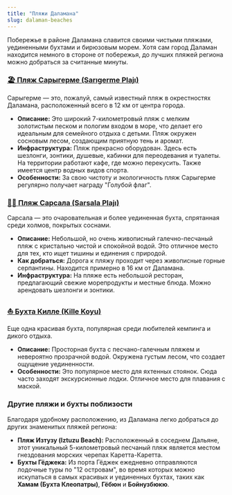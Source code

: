 ```yaml
---
title: "Пляжи Даламана"
slug: dalaman-beaches
---
```


Побережье в районе Даламана славится своими чистыми пляжами, уединенными бухтами и бирюзовым морем. Хотя сам город Даламан находится немного в стороне от побережья, до лучших пляжей региона можно добраться за считанные минуты.

### [🏖️ <u>**Пляж Сарыгерме (Sarıgerme Plajı)**</u>](/dalaman/beach/Sarigerme)

Сарыгерме — это, пожалуй, самый известный пляж в окрестностях Даламана, расположенный всего в 12 км от центра города.

*   **Описание:** Это широкий 7-километровый пляж с мелким золотистым песком и пологим входом в море, что делает его идеальным для семейного отдыха с детьми. Пляж окружен сосновым лесом, создающим приятную тень и аромат.
*   **Инфраструктура:** Пляж прекрасно оборудован. Здесь есть шезлонги, зонтики, душевые, кабинки для переодевания и туалеты. На территории работают кафе, где можно перекусить. Также имеется центр водных видов спорта.
*   **Особенности:** За свою чистоту и экологичность пляж Сарыгерме регулярно получает награду "Голубой флаг".

### [🏊‍♂️ <u>**Пляж Сарсала (Sarsala Plajı)**</u>](/dalaman/beach/Sarsala)

Сарсала — это очаровательная и более уединенная бухта, спрятанная среди холмов, покрытых соснами.

*   **Описание:** Небольшой, но очень живописный галечно-песчаный пляж с кристально чистой и спокойной водой. Это отличное место для тех, кто ищет тишины и единения с природой.
*   **Как добраться:** Дорога к пляжу проходит через живописные горные серпантины. Находится примерно в 16 км от Даламана.
*   **Инфраструктура:** На пляже есть небольшой ресторан, предлагающий свежие морепродукты и местные блюда. Можно арендовать шезлонги и зонтики.

### [⛵ <u>**Бухта Килле (Kille Koyu)**</u>](/dalaman/beach/Kayacik)

Еще одна красивая бухта, популярная среди любителей кемпинга и дикого отдыха.

*   **Описание:** Просторная бухта с песчано-галечным пляжем и невероятно прозрачной водой. Окружена густым лесом, что создает ощущение уединенности.
*   **Особенности:** Это популярное место для яхтенных стоянок. Сюда часто заходят экскурсионные лодки. Отличное место для плавания с маской.

### **Другие пляжи и бухты поблизости**

Благодаря удобному расположению, из Даламана легко добраться до других знаменитых пляжей региона:

*   **Пляж Изтузу (Iztuzu Beach):** Расположенный в соседнем Дальяне, этот уникальный 5-километровый песчаный пляж является местом гнездования морских черепах Каретта-Каретта.
*   **Бухты Гёджека:** Из порта Гёджек ежедневно отправляются лодочные туры по "12 островам", во время которых можно искупаться в самых красивых и уединенных бухтах, таких как **Хамам (Бухта Клеопатры)**, **Гёбюн** и **Бойнузбюкю**. 